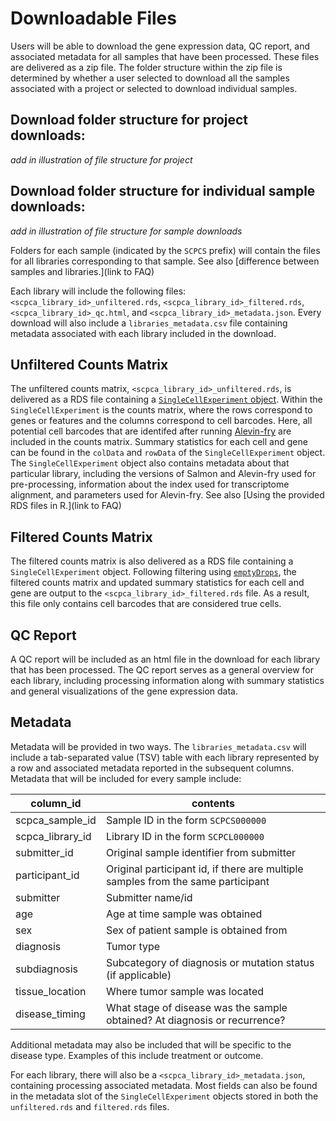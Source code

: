 # Downloadable Files

Users will be able to download the gene expression data, QC report, and associated metadata for all samples that have been processed.
These files are delivered as a zip file.
The folder structure within the zip file is determined by whether a user selected to download all the samples associated with a project or selected to download individual samples.  

## Download folder structure for project downloads: 
_add in illustration of file structure for project_ 

## Download folder structure for individual sample downloads: 
_add in illustration of file structure for sample downloads_ 

Folders for each sample (indicated by the `SCPCS` prefix) will contain the files for all libraries corresponding to that sample. 
See also [difference between samples and libraries.](link to FAQ)

Each library will include the following files: `<scpca_library_id>_unfiltered.rds`, `<scpca_library_id>_filtered.rds`, `<scpca_library_id>_qc.html`, and `<scpca_library_id>_metadata.json`. 
Every download will also include a `libraries_metadata.csv` file containing metadata associated with each library included in the download.

## Unfiltered Counts Matrix 

The unfiltered counts matrix, `<scpca_library_id>_unfiltered.rds`, is delivered as a RDS file containing a [`SingleCellExperiment` object](http://bioconductor.org/books/3.13/OSCA.intro/the-singlecellexperiment-class.html).
Within the `SingleCellExperiment` is the counts matrix, where the rows correspond to genes or features and the columns correspond to cell barcodes. 
Here, all potential cell barcodes that are identifed after running [Alevin-fry](processing_information.html/#alignment-and-quantification-using-alevin-fry) are included in the counts matrix. 
Summary statistics for each cell and gene can be found in the `colData` and `rowData` of the `SingleCellExperiment` object.
The `SingleCellExperiment` object also contains metadata about that particular library, including the versions of Salmon and Alevin-fry used for pre-processing, information about the index used for transcriptome alignment, and parameters used for Alevin-fry. 
See also [Using the provided RDS files in R.](link to FAQ)

## Filtered Counts Matrix

The filtered counts matrix is also delivered as a RDS file containing a `SingleCellExperiment` object.
Following filtering using [`emptyDrops`](processing_information.html/#filtering-cells), the filtered counts matrix and updated summary statistics for each cell and gene are output to the `<scpca_library_id>_filtered.rds` file.
As a result, this file only contains cell barcodes that are considered true cells.

## QC Report 

A QC report will be included as an html file in the download for each library that has been processed. 
The QC report serves as a general overview for each library, including processing information along with summary statistics and general visualizations of the gene expression data.

## Metadata

Metadata will be provided in two ways. 
The `libraries_metadata.csv` will include a tab-separated value (TSV) table with each library represented by a row and associated metadata reported in the subsequent columns. 
Metadata that will be included for every sample include: 

| column_id       | contents                                                       |
|-----------------|----------------------------------------------------------------|
| scpca_sample_id | Sample ID in the form `SCPCS000000`                            |
| scpca_library_id | Library ID in the form `SCPCL000000`                          |
| submitter_id    | Original sample identifier from submitter                      |
| participant_id  | Original participant id, if there are multiple samples from the same participant                                                                          |
| submitter       | Submitter name/id                                              |
| age             | Age at time sample was obtained                                |
| sex             | Sex of patient sample is obtained from                      |
| diagnosis       | Tumor type                                                     |
| subdiagnosis    | Subcategory of diagnosis or mutation status (if applicable)   |
| tissue_location | Where tumor sample was located                                 |
| disease_timing  | What stage of disease was the sample obtained? At diagnosis or recurrence? |

Additional metadata may also be included that will be specific to the disease type. Examples of this include treatment or outcome. 

For each library, there will also be a `<scpca_library_id>_metadata.json`, containing processing associated metadata.
Most fields can also be found in the metadata slot of the `SingleCellExperiment` objects stored in both the `unfiltered.rds` and `filtered.rds` files.
